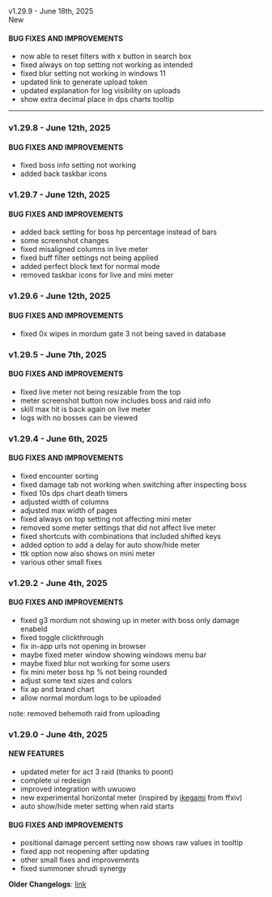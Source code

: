 <div class="rounded-md flex space-x-2 items-center">
  <div class="text-lg font-semibold text-white">
    v1.29.9 - June 18th, 2025
  </div>
  <div class="bg-accent-500 px-2 font-medium rounded-md text-white">
    New
  </div>
</div>

#### BUG FIXES AND IMPROVEMENTS

- now able to reset filters with x button in search box
- fixed always on top setting not working as intended
- fixed blur setting not working in windows 11
- updated link to generate upload token
- updated explanation for log visibility on uploads
- show extra decimal place in dps charts tooltip

---

### v1.29.8 - June 12th, 2025

#### BUG FIXES AND IMPROVEMENTS

- fixed boss info setting not working
- added back taskbar icons

### v1.29.7 - June 12th, 2025

#### BUG FIXES AND IMPROVEMENTS

- added back setting for boss hp percentage instead of bars
- some screenshot changes
- fixed misaligned columns in live meter
- fixed buff filter settings not being applied
- added perfect block text for normal mode
- removed taskbar icons for live and mini meter

### v1.29.6 - June 12th, 2025

#### BUG FIXES AND IMPROVEMENTS

- fixed 0x wipes in mordum gate 3 not being saved in database

### v1.29.5 - June 7th, 2025

#### BUG FIXES AND IMPROVEMENTS

- fixed live meter not being resizable from the top
- meter screenshot button now includes boss and raid info
- skill max hit is back again on live meter
- logs with no bosses can be viewed

### v1.29.4 - June 6th, 2025

#### BUG FIXES AND IMPROVEMENTS

- fixed encounter sorting
- fixed damage tab not working when switching after inspecting boss
- fixed 10s dps chart death timers
- adjusted width of columns
- adjusted max width of pages
- fixed always on top setting not affecting mini meter
- removed some meter settings that did not affect live meter
- fixed shortcuts with combinations that included shifted keys
- added option to add a delay for auto show/hide meter
- ttk option now also shows on mini meter
- various other small fixes

### v1.29.2 - June 4th, 2025

#### BUG FIXES AND IMPROVEMENTS

- fixed g3 mordum not showing up in meter with boss only damage enabeld
- fixed toggle clickthrough
- fix in-app urls not opening in browser
- maybe fixed meter window showing windows menu bar
- maybe fixed blur not working for some users
- fix mini meter boss hp % not being rounded
- adjust some text sizes and colors
- fix ap and brand chart
- allow normal mordum logs to be uploaded

note: removed behemoth raid from uploading

### v1.29.0 - June 4th, 2025

#### NEW FEATURES

- updated meter for act 3 raid (thanks to poont)
- complete ui redesign
- improved integration with uwuowo
- new experimental horizontal meter (inspired by [ikegami](https://github.com/hibiyasleep/ikegami) from ffxiv)
- auto show/hide meter setting when raid starts

#### BUG FIXES AND IMPROVEMENTS

- positional damage percent setting now shows raw values in tooltip
- fixed app not reopening after updating
- other small fixes and improvements
- fixed summoner shrudi synergy

**Older Changelogs**: [link](https://github.com/snoww/loa-logs/releases/tag/v1.28.0)
